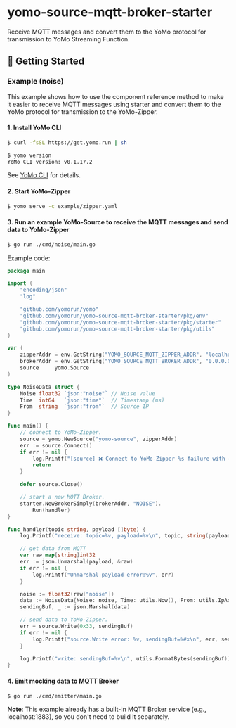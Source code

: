 # yomo-source-mqtt-broker-starter

Receive MQTT messages and convert them to the YoMo protocol for transmission to YoMo Streaming Function.

## 🚀 Getting Started

### Example (noise)

This example shows how to use the component reference method to make it easier to receive MQTT messages using starter and convert them to the YoMo protocol for transmission to the YoMo-Zipper.

#### 1. Install YoMo CLI

```bash
$ curl -fsSL https://get.yomo.run | sh

$ yomo version
YoMo CLI version: v0.1.17.2
```

See [YoMo CLI](https://github.com/yomorun/yomo?tab=readme-ov-file#step-1-install-cli) for details.

#### 2. Start YoMo-Zipper

```bash
$ yomo serve -c example/zipper.yaml
```

#### 3. Run an example YoMo-Source to receive the MQTT messages and send data to YoMo-Zipper

```bash
$ go run ./cmd/noise/main.go
```

Example code:

```go
package main

import (
	"encoding/json"
	"log"

	"github.com/yomorun/yomo"
	"github.com/yomorun/yomo-source-mqtt-broker-starter/pkg/env"
	"github.com/yomorun/yomo-source-mqtt-broker-starter/pkg/starter"
	"github.com/yomorun/yomo-source-mqtt-broker-starter/pkg/utils"
)

var (
	zipperAddr = env.GetString("YOMO_SOURCE_MQTT_ZIPPER_ADDR", "localhost:9999")
	brokerAddr = env.GetString("YOMO_SOURCE_MQTT_BROKER_ADDR", "0.0.0.0:1883")
	source     yomo.Source
)

type NoiseData struct {
	Noise float32 `json:"noise"` // Noise value
	Time  int64   `json:"time"`  // Timestamp (ms)
	From  string  `json:"from"`  // Source IP
}

func main() {
	// connect to YoMo-Zipper.
	source = yomo.NewSource("yomo-source", zipperAddr)
	err := source.Connect()
	if err != nil {
		log.Printf("[source] ❌ Connect to YoMo-Zipper %s failure with err: %v", zipperAddr, err)
		return
	}

	defer source.Close()

	// start a new MQTT Broker.
	starter.NewBrokerSimply(brokerAddr, "NOISE").
		Run(handler)
}

func handler(topic string, payload []byte) {
	log.Printf("receive: topic=%v, payload=%v\n", topic, string(payload))

	// get data from MQTT
	var raw map[string]int32
	err := json.Unmarshal(payload, &raw)
	if err != nil {
		log.Printf("Unmarshal payload error:%v", err)
	}

	noise := float32(raw["noise"])
	data := NoiseData{Noise: noise, Time: utils.Now(), From: utils.IpAddr()}
	sendingBuf, _ := json.Marshal(data)

	// send data to YoMo-Zipper.
	err = source.Write(0x33, sendingBuf)
	if err != nil {
		log.Printf("source.Write error: %v, sendingBuf=%#x\n", err, sendingBuf)
	}

	log.Printf("write: sendingBuf=%v\n", utils.FormatBytes(sendingBuf))
}
```

#### 4. Emit mocking data to MQTT Broker

```bash
$ go run ./cmd/emitter/main.go
```

**Note**: This example already has a built-in MQTT Broker service (e.g., localhost:1883), so you don't need to build it separately.
